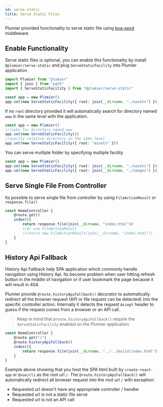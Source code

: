 ```yaml
---
id: serve-static
title: Serve Static Files
---
```


Plumier provided functionality to serve static file using [koa-send](https://www.npmjs.com/package/koa-send) middleware

## Enable Functionality
Serve static files is optional, you can enable this functionality by install `@plumier/serve-static` and plug `ServeStaticFacility` into Plumier application

```typescript
import Plumier from "plumier"
import { join } from "path"
import { ServeStaticFacility } from "@plumier/serve-static"

const app = new Plumier()
app.set(new ServeStaticFacility({ root: join(__dirname, "./assets") }))
```

If no `root` directory provided it will automatically search for directory named `www` in the same level with the application. 

```typescript
const app = new Plumier()
//looks for directory named www
app.set(new ServeStaticFacility())
//specify relative directory in the same level 
app.set(new ServeStaticFacility({ root: "assets" }))
```

You can serve multiple folder by specifying multiple facility

```typescript
const app = new Plumier()
app.set(new ServeStaticFacility({ root: join(__dirname, "./assets") }))
app.set(new ServeStaticFacility({ root: join(__dirname, "./images") }))
```

## Serve Single File From Controller
Its possible to serve single file from controller by using `FileActionResult` or `response.file()`

```typescript
const HomeController {
    @route.get()
    index(){
        return response.file(join(__dirname, "index.html"))
        //or use FileActionResult
        //return new FileActionResult(join(__dirname, "index.html"))
    }
}
```

## History Api Fallback
History Api Fallback help SPA application which commonly handle navigation using History Api. Its become problem when user hitting refresh button in the middle of navigation or if user bookmark the page because it will result in 404. 

Plumier provide `@route.historyApiFallback()` decorator to automatically redirect all the browser request (API or file request can be detected) into the specific controller action. Internally it detects the request `Accept` header to guess if the request comes from a browser or an API call.

> Keep in mind that `@route.historyApiFallback()` require the `ServeStaticFacility` enabled on the Plumier application.


```typescript
const HomeController {
    @route.get("/")
    @route.historyApiFallback()
    index(){
        return response.file(join(__dirname, "../../build/index.html"))
    }
}
```

Example above showing that you host the SPA html built by `create-react-app` or `@vue/cli` as the root url `/`. The `@route.historyApiFallback()` will automatically redirect all browser request into the root url `/` with exception:
* Requested url doesn't have any appropriate controller / handler 
* Requested url is not a static file serve
* Requested url is not an API call